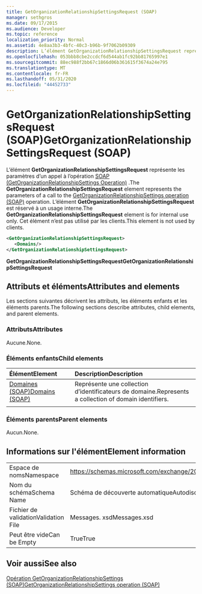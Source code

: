 ```yaml
---
title: GetOrganizationRelationshipSettingsRequest (SOAP)
manager: sethgros
ms.date: 09/17/2015
ms.audience: Developer
ms.topic: reference
localization_priority: Normal
ms.assetid: 4e8aa3b3-4bfc-40c3-b96b-9f7062b09309
description: L’élément GetOrganizationRelationshipSettingsRequest représente les paramètres d’un appel à l’opération SOAP (GetOrganizationRelationshipSettings Operation). L’élément GetOrganizationRelationshipSettingsRequest est réservé à un usage interne. Cet élément n’est pas utilisé par les clients.
ms.openlocfilehash: 053bbb8cbe2ccdcf6d544ab1fc92bb81765997e1
ms.sourcegitcommit: 88ec988f2bb67c1866d06b361615f3674a24e795
ms.translationtype: MT
ms.contentlocale: fr-FR
ms.lasthandoff: 05/31/2020
ms.locfileid: "44452733"
---
```

# <a name="getorganizationrelationshipsettingsrequest-soap"></a><span data-ttu-id="0f4df-105">GetOrganizationRelationshipSettingsRequest (SOAP)</span><span class="sxs-lookup"><span data-stu-id="0f4df-105">GetOrganizationRelationshipSettingsRequest (SOAP)</span></span>

<span data-ttu-id="0f4df-106">L’élément **GetOrganizationRelationshipSettingsRequest** représente les paramètres d’un appel à l’opération [SOAP (GetOrganizationRelationshipSettings Operation)](getorganizationrelationshipsettings-operation-soap.md) .</span><span class="sxs-lookup"><span data-stu-id="0f4df-106">The **GetOrganizationRelationshipSettingsRequest** element represents the parameters of a call to the [GetOrganizationRelationshipSettings operation (SOAP)](getorganizationrelationshipsettings-operation-soap.md) operation.</span></span> <span data-ttu-id="0f4df-107">L’élément **GetOrganizationRelationshipSettingsRequest** est réservé à un usage interne.</span><span class="sxs-lookup"><span data-stu-id="0f4df-107">The **GetOrganizationRelationshipSettingsRequest** element is for internal use only.</span></span> <span data-ttu-id="0f4df-108">Cet élément n’est pas utilisé par les clients.</span><span class="sxs-lookup"><span data-stu-id="0f4df-108">This element is not used by clients.</span></span> 
  
```XML
<GetOrganizationRelationshipSettingsRequest>
   <Domains/>
</GetOrganizationRelationshipSettingsRequest>
```

 <span data-ttu-id="0f4df-109">**GetOrganizationRelationshipSettingsRequest**</span><span class="sxs-lookup"><span data-stu-id="0f4df-109">**GetOrganizationRelationshipSettingsRequest**</span></span>
## <a name="attributes-and-elements"></a><span data-ttu-id="0f4df-110">Attributs et éléments</span><span class="sxs-lookup"><span data-stu-id="0f4df-110">Attributes and elements</span></span>

<span data-ttu-id="0f4df-111">Les sections suivantes décrivent les attributs, les éléments enfants et les éléments parents.</span><span class="sxs-lookup"><span data-stu-id="0f4df-111">The following sections describe attributes, child elements, and parent elements.</span></span>
  
### <a name="attributes"></a><span data-ttu-id="0f4df-112">Attributs</span><span class="sxs-lookup"><span data-stu-id="0f4df-112">Attributes</span></span>

<span data-ttu-id="0f4df-113">Aucune.</span><span class="sxs-lookup"><span data-stu-id="0f4df-113">None.</span></span>
  
### <a name="child-elements"></a><span data-ttu-id="0f4df-114">Éléments enfants</span><span class="sxs-lookup"><span data-stu-id="0f4df-114">Child elements</span></span>

|<span data-ttu-id="0f4df-115">**Élément**</span><span class="sxs-lookup"><span data-stu-id="0f4df-115">**Element**</span></span>|<span data-ttu-id="0f4df-116">**Description**</span><span class="sxs-lookup"><span data-stu-id="0f4df-116">**Description**</span></span>|
|:-----|:-----|
|[<span data-ttu-id="0f4df-117">Domaines (SOAP)</span><span class="sxs-lookup"><span data-stu-id="0f4df-117">Domains (SOAP)</span></span>](domains-soap.md) <br/> |<span data-ttu-id="0f4df-118">Représente une collection d’identificateurs de domaine.</span><span class="sxs-lookup"><span data-stu-id="0f4df-118">Represents a collection of domain identifiers.</span></span>  <br/> |
|||
   
### <a name="parent-elements"></a><span data-ttu-id="0f4df-119">Éléments parents</span><span class="sxs-lookup"><span data-stu-id="0f4df-119">Parent elements</span></span>

<span data-ttu-id="0f4df-120">Aucun.</span><span class="sxs-lookup"><span data-stu-id="0f4df-120">None.</span></span>
  
## <a name="element-information"></a><span data-ttu-id="0f4df-121">Informations sur l'élément</span><span class="sxs-lookup"><span data-stu-id="0f4df-121">Element information</span></span>

|||
|:-----|:-----|
|<span data-ttu-id="0f4df-122">Espace de noms</span><span class="sxs-lookup"><span data-stu-id="0f4df-122">Namespace</span></span>  <br/> |https://schemas.microsoft.com/exchange/2010/Autodiscover  <br/> |
|<span data-ttu-id="0f4df-123">Nom du schéma</span><span class="sxs-lookup"><span data-stu-id="0f4df-123">Schema Name</span></span>  <br/> |<span data-ttu-id="0f4df-124">Schéma de découverte automatique</span><span class="sxs-lookup"><span data-stu-id="0f4df-124">Autodiscover schema</span></span>  <br/> |
|<span data-ttu-id="0f4df-125">Fichier de validation</span><span class="sxs-lookup"><span data-stu-id="0f4df-125">Validation File</span></span>  <br/> |<span data-ttu-id="0f4df-126">Messages. xsd</span><span class="sxs-lookup"><span data-stu-id="0f4df-126">Messages.xsd</span></span>  <br/> |
|<span data-ttu-id="0f4df-127">Peut être vide</span><span class="sxs-lookup"><span data-stu-id="0f4df-127">Can be Empty</span></span>  <br/> |<span data-ttu-id="0f4df-128">True</span><span class="sxs-lookup"><span data-stu-id="0f4df-128">True</span></span>  <br/> |
   
## <a name="see-also"></a><span data-ttu-id="0f4df-129">Voir aussi</span><span class="sxs-lookup"><span data-stu-id="0f4df-129">See also</span></span>



[<span data-ttu-id="0f4df-130">Opération GetOrganizationRelationshipSettings (SOAP)</span><span class="sxs-lookup"><span data-stu-id="0f4df-130">GetOrganizationRelationshipSettings operation (SOAP)</span></span>](getorganizationrelationshipsettings-operation-soap.md)

